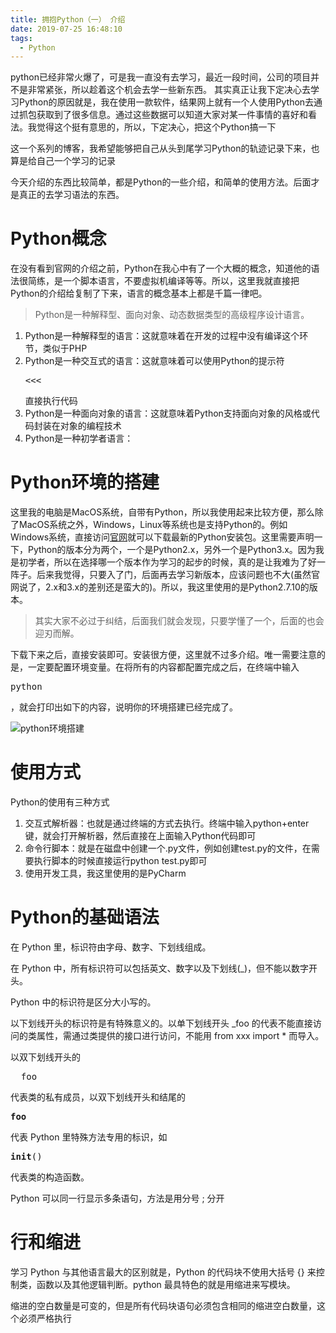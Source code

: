 ```yaml
---
title: 拥抱Python（一） 介绍
date: 2019-07-25 16:48:10
tags:
  - Python
---
```


python已经非常火爆了，可是我一直没有去学习，最近一段时间，公司的项目并不是非常紧张，所以趁着这个机会去学一些新东西。
其实真正让我下定决心去学习Python的原因就是，我在使用一款软件，结果网上就有一个人使用Python去通过抓包获取到了很多信息。通过这些数据可以知道大家对某一件事情的喜好和看法。我觉得这个挺有意思的，所以，下定决心，把这个Python搞一下

<!--more-->

这一个系列的博客，我希望能够把自己从头到尾学习Python的轨迹记录下来，也算是给自己一个学习的记录

今天介绍的东西比较简单，都是Python的一些介绍，和简单的使用方法。后面才是真正的去学习语法的东西。

# Python概念

在没有看到官网的介绍之前，Python在我心中有了一个大概的概念，知道他的语法很简练，是一个脚本语言，不要虚拟机编译等等。所以，这里我就直接把Python的介绍给复制了下来，语言的概念基本上都是千篇一律吧。

> Python是一种解释型、面向对象、动态数据类型的高级程序设计语言。

1. Python是一种解释型的语言：这就意味着在开发的过程中没有编译这个环节，类似于PHP
2. Python是一种交互式的语言：这就意味着可以使用Python的提示符<pre><<<</pre>直接执行代码
3. Python是一种面向对象的语言：这就意味着Python支持面向对象的风格或代码封装在对象的编程技术
4. Python是一种初学者语言：

# Python环境的搭建

这里我的电脑是MacOS系统，自带有Python，所以我使用起来比较方便，那么除了MacOS系统之外，Windows，Linux等系统也是支持Python的。例如Windows系统，直接访问[官网](https://wwww.python.org/)就可以下载最新的Python安装包。这里需要声明一下，Python的版本分为两个，一个是Python2.x，另外一个是Python3.x。因为我是初学者，所以在选择哪一个版本作为学习的起步的时候，真的是让我难为了好一阵子。后来我觉得，只要入了门，后面再去学习新版本，应该问题也不大(虽然官网说了，2.x和3.x的差别还是蛮大的)。所以，我这里使用的是Python2.7.10的版本。

> 其实大家不必过于纠结，后面我们就会发现，只要学懂了一个，后面的也会迎刃而解。

下载下来之后，直接安装即可。安装很方便，这里就不过多介绍。唯一需要注意的是，一定要配置环境变量。在将所有的内容都配置完成之后，在终端中输入<pre>python</pre>，就会打印出如下的内容，说明你的环境搭建已经完成了。

![python环境搭建](/assets/python01/python01.png)

# 使用方式

Python的使用有三种方式
1. 交互式解析器：也就是通过终端的方式去执行。终端中输入python+enter键，就会打开解析器，然后直接在上面输入Python代码即可
2. 命令行脚本：就是在磁盘中创建一个.py文件，例如创建test.py的文件，在需要执行脚本的时候直接运行python test.py即可
3. 使用开发工具，我这里使用的是PyCharm


# Python的基础语法

在 Python 里，标识符由字母、数字、下划线组成。

在 Python 中，所有标识符可以包括英文、数字以及下划线(_)，但不能以数字开头。

Python 中的标识符是区分大小写的。

以下划线开头的标识符是有特殊意义的。以单下划线开头 _foo 的代表不能直接访问的类属性，需通过类提供的接口进行访问，不能用 from xxx import * 而导入。

以双下划线开头的 <pre>__foo</pre> 代表类的私有成员，以双下划线开头和结尾的 <pre>__foo__</pre> 代表 Python 里特殊方法专用的标识，如 <pre>__init__()</pre> 代表类的构造函数。

Python 可以同一行显示多条语句，方法是用分号 ; 分开

# 行和缩进 

学习 Python 与其他语言最大的区别就是，Python 的代码块不使用大括号 {} 来控制类，函数以及其他逻辑判断。python 最具特色的就是用缩进来写模块。

缩进的空白数量是可变的，但是所有代码块语句必须包含相同的缩进空白数量，这个必须严格执行

